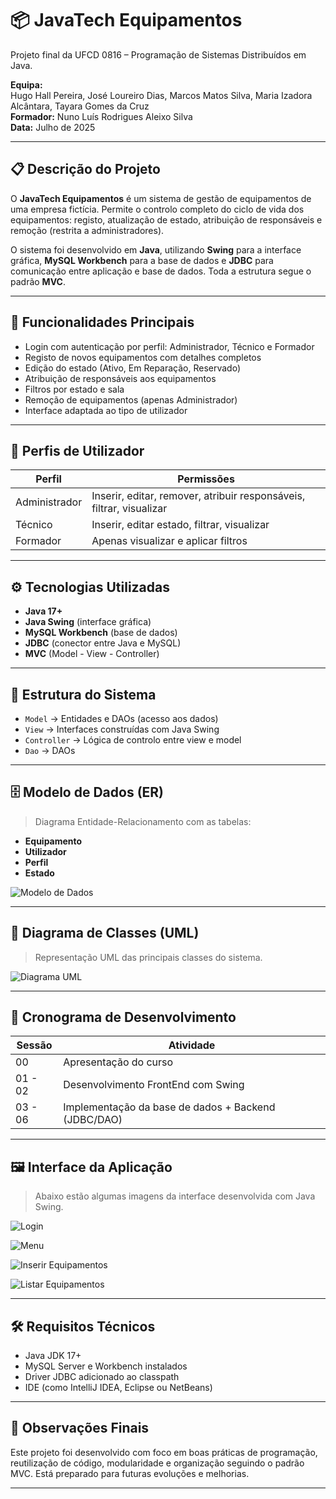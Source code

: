# 📦 JavaTech Equipamentos

Projeto final da UFCD 0816 – Programação de Sistemas Distribuídos em Java.

**Equipa:**  
Hugo Hall Pereira, José Loureiro Dias, Marcos Matos Silva, Maria Izadora Alcântara, Tayara Gomes da Cruz  
**Formador:** Nuno Luís Rodrigues Aleixo Silva  
**Data:** Julho de 2025

---

## 📋 Descrição do Projeto

O **JavaTech Equipamentos** é um sistema de gestão de equipamentos de uma empresa fictícia. Permite o controlo completo do ciclo de vida dos equipamentos: registo, atualização de estado, atribuição de responsáveis e remoção (restrita a administradores).

O sistema foi desenvolvido em **Java**, utilizando **Swing** para a interface gráfica, **MySQL Workbench** para a base de dados e **JDBC** para comunicação entre aplicação e base de dados. Toda a estrutura segue o padrão **MVC**.

---

## 🎯 Funcionalidades Principais

- Login com autenticação por perfil: Administrador, Técnico e Formador
- Registo de novos equipamentos com detalhes completos
- Edição do estado (Ativo, Em Reparação, Reservado)
- Atribuição de responsáveis aos equipamentos
- Filtros por estado e sala
- Remoção de equipamentos (apenas Administrador)
- Interface adaptada ao tipo de utilizador

---

## 👥 Perfis de Utilizador

| Perfil       | Permissões                                                                 |
|--------------|-----------------------------------------------------------------------------|
| Administrador| Inserir, editar, remover, atribuir responsáveis, filtrar, visualizar       |
| Técnico      | Inserir, editar estado, filtrar, visualizar                                |
| Formador     | Apenas visualizar e aplicar filtros                                        |

---

## ⚙️ Tecnologias Utilizadas

- **Java 17+**
- **Java Swing** (interface gráfica)
- **MySQL Workbench** (base de dados)
- **JDBC** (conector entre Java e MySQL)
- **MVC** (Model - View - Controller)

---

## 🧱 Estrutura do Sistema

- `Model` → Entidades e DAOs (acesso aos dados)
- `View` → Interfaces construídas com Java Swing
- `Controller` → Lógica de controlo entre view e model
- `Dao` → DAOs

---

## 🗄️ Modelo de Dados (ER)

> Diagrama Entidade-Relacionamento com as tabelas:
- **Equipamento**
- **Utilizador**
- **Perfil**
- **Estado**

![Modelo de Dados](assets/images/modeloER.png)

---

## 📐 Diagrama de Classes (UML)

> Representação UML das principais classes do sistema.

![Diagrama UML](assets/images/uml.png)

---

## 📅 Cronograma de Desenvolvimento

| Sessão      | Atividade                                             |
|-------------|--------------------------------------------------------|
| 00          | Apresentação do curso                                  |
| 01 - 02     | Desenvolvimento FrontEnd com Swing                     |
| 03 - 06     | Implementação da base de dados + Backend (JDBC/DAO)    |

---

## 🖼️ Interface da Aplicação

> Abaixo estão algumas imagens da interface desenvolvida com Java Swing.

![Login](assets/images/login.png)

![Menu](assets/images/menu.png)

![Inserir Equipamentos](assets/images/inserir.png)

![Listar Equipamentos](assets/images/listar.png)

---

## 🛠️ Requisitos Técnicos

- Java JDK 17+
- MySQL Server e Workbench instalados
- Driver JDBC adicionado ao classpath
- IDE (como IntelliJ IDEA, Eclipse ou NetBeans)

---

## 📎 Observações Finais

Este projeto foi desenvolvido com foco em boas práticas de programação, reutilização de código, modularidade e organização seguindo o padrão MVC. Está preparado para futuras evoluções e melhorias.

---


